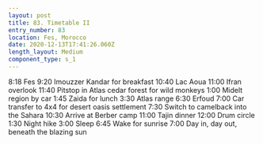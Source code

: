 ```yaml
---
layout: post
title: 83. Timetable II
entry_number: 83
location: Fes, Morocco
date: 2020-12-13T17:41:26.060Z
length_layout: Medium
component_type: s_1
---
```

8:18 Fes
9:20 Imouzzer Kandar for breakfast
10:40 Lac Aoua
11:00 Ifran overlook
11:40 Pitstop in Atlas cedar forest for 
wild monkeys
1:00 Midelt region by car
1:45 Zaida for lunch
3:30 Atlas range
6:30 Erfoud
7:00 Car transfer to 4x4 for desert oasis 
settlement
7:30 Switch to camelback into the Sahara
10:30 Arrive at Berber camp
11:00 Tajin dinner
12:00 Drum circle
1:30 Night hike
3:00 Sleep
6:45 Wake for sunrise
7:00 Day in, day out, beneath the blazing sun
